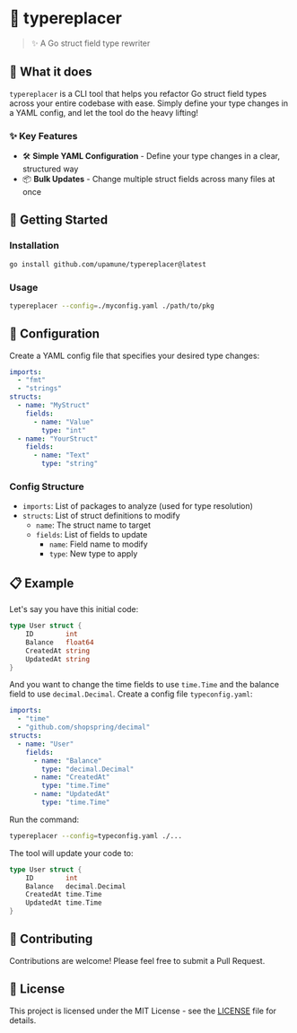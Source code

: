 # 🔄 typereplacer

> ✨ A Go struct field type rewriter

## 🎯 What it does

`typereplacer` is a CLI tool that helps you refactor Go struct field types across your entire codebase with ease. Simply define your type changes in a YAML config, and let the tool do the heavy lifting! 

### ✨ Key Features

- 🛠️ **Simple YAML Configuration** - Define your type changes in a clear, structured way
- 📦 **Bulk Updates** - Change multiple struct fields across many files at once

## 🚀 Getting Started

### Installation

```bash
go install github.com/upamune/typereplacer@latest
```

### Usage

```bash
typereplacer --config=./myconfig.yaml ./path/to/pkg
```

## 📝 Configuration

Create a YAML config file that specifies your desired type changes:

```yaml
imports:
  - "fmt"
  - "strings"
structs:
  - name: "MyStruct"
    fields:
      - name: "Value"
        type: "int"
  - name: "YourStruct"
    fields:
      - name: "Text"
        type: "string"
```

### Config Structure

- `imports`: List of packages to analyze (used for type resolution)
- `structs`: List of struct definitions to modify
  - `name`: The struct name to target
  - `fields`: List of fields to update
    - `name`: Field name to modify
    - `type`: New type to apply

## 📋 Example

Let's say you have this initial code:

```go
type User struct {
    ID        int
    Balance   float64
    CreatedAt string
    UpdatedAt string
}
```

And you want to change the time fields to use `time.Time` and the balance field to use `decimal.Decimal`. Create a config file `typeconfig.yaml`:

```yaml
imports:
  - "time"
  - "github.com/shopspring/decimal"
structs:
  - name: "User"
    fields:
      - name: "Balance"
        type: "decimal.Decimal"
      - name: "CreatedAt"
        type: "time.Time"
      - name: "UpdatedAt"
        type: "time.Time"
```

Run the command:

```bash
typereplacer --config=typeconfig.yaml ./...
```

The tool will update your code to:

```go
type User struct {
    ID        int
    Balance   decimal.Decimal
    CreatedAt time.Time
    UpdatedAt time.Time
}
```

## 🤝 Contributing

Contributions are welcome! Please feel free to submit a Pull Request.

## 📜 License

This project is licensed under the MIT License - see the [LICENSE](LICENSE) file for details.
